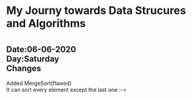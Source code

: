 <h1> My Journy towards Data Strucures and Algorithms<h1>

Date:06-06-2020<br>
Day:Saturday<br>
Changes<br>
-------------
Added MergeSort(flawed)<br>
It can sort every element except the last one :-<<br>

